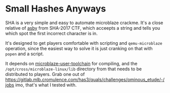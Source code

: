 # Small Hashes Anyways

SHA is a very simple and easy to automate microblaze crackme.
It's a close relative of [asby][asby] from SHA-2017 CTF,
which acceepts a string and tells you which spot the first
incorrect character is in.

[asby]: https://derbenoo.github.io/ctf/2017/08/11/sha2017_ctf_asby/

It's designed to get players comfortable with
scripting and `qemu-microblaze` operation,
since the easiest way to solve it is just cranking on that with
`popen` and a script.

It depends on [microblaze-user-toolchain][mut] for compiling,
and the `/opt/cross/microblaze-linux/lib` directory from that
needs to be distributed to players.
Grab one out of
<https://gitlab.mlb.cromulence.com/has3/quals/challenges/ominous_etude/-/jobs>
imo, that's what I tested with.

[mut]: https://gitlab.mlb.cromulence.com/has3/quals/microblaze-user-toolchain
